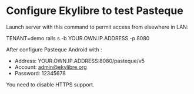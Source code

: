 # Configure Ekylibre to test Pasteque

Launch server with this command to permit access from elsewhere in LAN:

  TENANT=demo rails s -b YOUR.OWN.IP.ADDRESS -p 8080

After configure Pasteque Android with :

  * Address: YOUR.OWN.IP.ADDRESS:8080/pasteque/v5
  * Account: admin@ekylibre.org
  * Password: 12345678

You need to disable HTTPS support.
